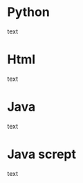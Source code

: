 <h1>Python</h1>

<p>text</p>

<h1>Html</h1>

<p>text</p>

<h1>Java</h1>

<p>text</p>

<h1>Java scrept</h1>

<p>text</p>
